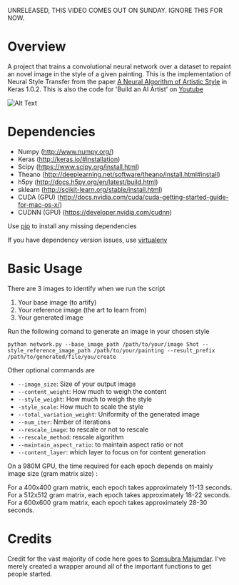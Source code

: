 UNRELEASED, THIS VIDEO COMES OUT ON SUNDAY. IGNORE THIS FOR NOW. 

Overview
============
A project that trains a  convolutional neural network over a dataset to repaint an novel image in the style of a given painting. This is the implementation of Neural Style Transfer from the paper [A Neural Algorithm of Artistic Style](http://arxiv.org/abs/1508.06576) in Keras 1.0.2. This is also the code for 'Build an AI Artist' on [Youtube](https://youtu.be/9Mxw_ilpvwA)

![Alt Text](https://raw.githubusercontent.com/titu1994/Neural-Style-Transfer/master/images/Blue%20Moon%20Lake.gif)


Dependencies
============

* Numpy (http://www.numpy.org/)
* Keras (http://keras.io/#installation)
* Scipy  (https://www.scipy.org/install.html)
* Theano (http://deeplearning.net/software/theano/install.html#install) 
* h5py (http://docs.h5py.org/en/latest/build.html)
* sklearn (http://scikit-learn.org/stable/install.html)
* CUDA (GPU) (http://docs.nvidia.com/cuda/cuda-getting-started-guide-for-mac-os-x/)
* CUDNN (GPU) (https://developer.nvidia.com/cudnn)

Use [pip](https://pypi.python.org/pypi/pip) to install any missing dependencies

If you have dependency version issues, use [virtualenv](http://docs.python-guide.org/en/latest/dev/virtualenvs/) 

Basic Usage
===========

There are 3 images to identify when we run the script

1. Your base image (to artify)
2. Your reference image (the art to learn from)
3. Your generated image

Run the following comand to generate an image in your chosen style

`python network.py --base_image_path /path/to/your/image Shot --style_reference_image_path /path/to/your/painting --result_prefix /path/to/generated/file/you/create` 

Other optional commands are 

- `--image_size`: Size of your output image
- `--content_weight`: How much to weigh the content
- `--style_weight`: How much to weigh the style
- `-style_scale`: How much to scale the style
- `--total_variation_weight`: Uniformity of the generated image
- `--num_iter`: Nmber of iterations
- `--rescale_image`: to rescale or not to rescale
- `--rescale_method`: rescale algorithm 
- `--maintain_aspect_ratio`: to maintain aspect ratio or not 
- `--content_layer`: which layer to focus on for content generation

On a 980M GPU, the time required for each epoch depends on mainly image size (gram matrix size) :

For a 400x400 gram matrix, each epoch takes approximately 11-13 seconds. 
For a 512x512 gram matrix, each epoch takes approximately 18-22 seconds. 
For a 600x600 gram matrix, each epoch takes approximately 28-30 seconds. 

Credits
===========
Credit for the vast majority of code here goes to [Somsubra Majumdar](https://github.com/titu1994). I've merely created a wrapper around all of the important functions to get people started.
